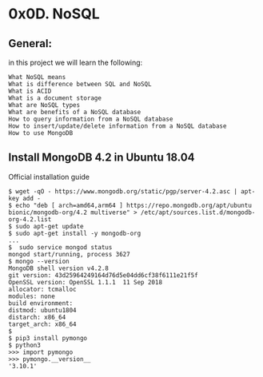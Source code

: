 # 0x0D. NoSQL

## General: 
in this project we will learn the following:

    What NoSQL means
    What is difference between SQL and NoSQL
    What is ACID
    What is a document storage
    What are NoSQL types
    What are benefits of a NoSQL database
    How to query information from a NoSQL database
    How to insert/update/delete information from a NoSQL database
    How to use MongoDB


## Install MongoDB 4.2 in Ubuntu 18.04

Official installation guide

	$ wget -qO - https://www.mongodb.org/static/pgp/server-4.2.asc | apt-key add -
	$ echo "deb [ arch=amd64,arm64 ] https://repo.mongodb.org/apt/ubuntu bionic/mongodb-org/4.2 multiverse" > /etc/apt/sources.list.d/mongodb-org-4.2.list
	$ sudo apt-get update
	$ sudo apt-get install -y mongodb-org
	...
	$  sudo service mongod status
	mongod start/running, process 3627
	$ mongo --version
	MongoDB shell version v4.2.8
	git version: 43d25964249164d76d5e04dd6cf38f6111e21f5f
	OpenSSL version: OpenSSL 1.1.1  11 Sep 2018
	allocator: tcmalloc
	modules: none
	build environment:
    distmod: ubuntu1804
    distarch: x86_64
    target_arch: x86_64
	$  
	$ pip3 install pymongo
	$ python3
	>>> import pymongo
	>>> pymongo.__version__
	'3.10.1'


